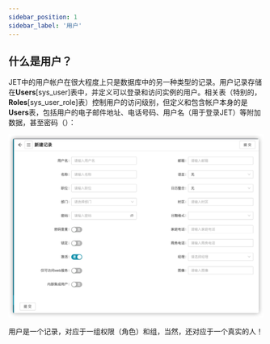 ```yaml
---
sidebar_position: 1
sidebar_label: '用户'
---
```

## 什么是用户？

JET中的用户帐户在很大程度上只是数据库中的另一种类型的记录。用户记录存储在**Users**[sys_user]表中，并定义可以登录和访问实例的用户。相关表（特别的，**Roles**[sys_user_role]表）控制用户的访问级别，但定义和包含帐户本身的是**Users**表，包括用户的电子邮件地址、电话号码、用户名（用于登录JET）等附加数据，甚至密码（<!--存储为单向加密散列(不知道是不是单向加密散列)-->）：

![sys_user](../../static/img/user-administration-and-security/sys_user-do.png)

用户是一个记录，对应于一组权限（角色）和组，当然，还对应于一个真实的人！



